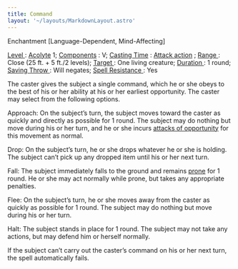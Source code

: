 ```yaml
---
title: Command
layout: '~/layouts/MarkdownLayout.astro'
---
```

Enchantment [Language-Dependent, Mind-Affecting]

[ Level ](/modern.d20.srd/fx/level) : [ Acolyte](/modern.d20.srd/classes/advanced/acolyte) 1; [ Components](/modern.d20.srd/fx/components) : V; [ Casting Time](/modern.d20.srd/fx/casting.time) : [ Attack action](/modern.d20.srd/combat/attack.actions) ; [ Range ](/modern.d20.srd/fx/range)
: Close (25 ft. + 5 ft./2 levels); [ Target ](/modern.d20.srd/fx/target) : One
living creature; [ Duration ](/modern.d20.srd/fx/duration) : 1 round; [ Saving Throw ](/modern.d20.srd/basics/saving.throws) : Will negates; [ Spell Resistance ](/modern.d20.srd/special.abilities/spell.resistance) : Yes

The caster gives the subject a single command, which he or she obeys to the
best of his or her ability at his or her earliest opportunity. The caster may
select from the following options.

Approach: On the subject’s turn, the subject moves toward the caster as
quickly and directly as possible for 1 round. The subject may do nothing but
move during his or her turn, and he or she incurs [ attacks of opportunity](/modern.d20.srd/combat/attacks.of.opportunity) for this movement as normal.

Drop: On the subject’s turn, he or she drops whatever he or she is holding.
The subject can’t pick up any dropped item until his or her next turn.

Fall: The subject immediately falls to the ground and remains [ prone](/modern.d20.srd/combat/favorable.unfavorable.conditions) for 1 round. He or
she may act normally while prone, but takes any appropriate penalties.

Flee: On the subject’s turn, he or she moves away from the caster as quickly
as possible for 1 round. The subject may do nothing but move during his or her
turn.

Halt: The subject stands in place for 1 round. The subject may not take any
actions, but may defend him or herself normally.

If the subject can’t carry out the caster’s command on his or her next turn,
the spell automatically fails.

